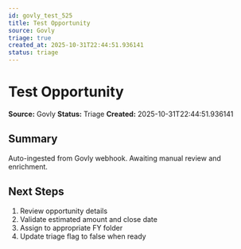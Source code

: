 ```yaml
---
id: govly_test_525
title: Test Opportunity
source: Govly
triage: true
created_at: 2025-10-31T22:44:51.936141
status: triage
---
```


# Test Opportunity

**Source:** Govly
**Status:** Triage
**Created:** 2025-10-31T22:44:51.936141

## Summary

Auto-ingested from Govly webhook. Awaiting manual review and enrichment.

## Next Steps

1. Review opportunity details
2. Validate estimated amount and close date
3. Assign to appropriate FY folder
4. Update triage flag to false when ready
